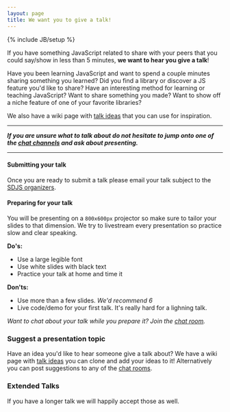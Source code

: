 ```yaml
---
layout: page
title: We want you to give a talk!
---
```

{% include JB/setup %}

If you have something JavaScript related to share with your peers that you could say/show in less than 5 minutes, **we want to hear you give a talk**!

Have you been learning JavaScript and want to spend a couple minutes sharing something you learned? Did you find a library or discover a JS feature you'd like to share? Have an interesting method for learning or teaching JavaScript? Want to share something you made? Want to show off a niche feature of one of your favorite libraries?

We also have a wiki page with [talk ideas][1] that you can use for inspiration.

---

__*If you are unsure what to talk about do not hesitate to jump onto one of the [chat channels][2] and ask about presenting.*__

---

#### Submitting your talk

Once you are ready to submit a talk please email your talk subject to the [SDJS organizers](mailto:sandiegojs-organizers@googlegroups.com).

#### Preparing for your talk

You will be presenting on a `800x600px` projector so make sure to tailor your slides to that dimension. We try to livestream every presentation so practice slow and clear speaking.

__Do's:__

- Use a large legible font
- Use white slides with black text
- Practice your talk at home and time it

__Don'ts:__

- Use more than a few slides. *We'd recommend 6*
- Live code/demo for your first talk. It's really hard for a lighning talk.

_Want to chat about your talk while you prepare it?  Join the [chat room][2]._

### Suggest a presentation topic

Have an idea you'd like to hear someone give a talk about?  We have a wiki page with [talk ideas][1] you can clone and add your ideas to it! Alternatively you can post suggestions to any of the [chat rooms][2].

### Extended Talks

If you have a longer talk we will happily accept those as well.


[1]: https://github.com/sandiegojs/sandiegojs.github.com/wiki/Talk-Ideas
[2]: /chat-room.html
